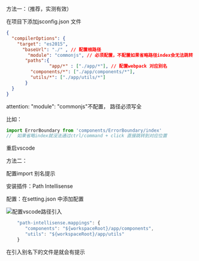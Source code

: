 方法一：（推荐，实测有效）

在项目下添加jsconfig.json 文件

```json
{
  "compilerOptions": {
    "target": "es2015",
      "baseUrl": "./" , // 配置根路径
    	"module": "commonjs", // 必须配置，不配置如果省略路径index会无法跳转
       "paths":{
				"app/*" : ["./app/*"], // 配置webpack 对应别名
         "components/*": ["./app/components/*"],
         "utils/*": ["./app/utils/*"]
       }
  }
}
```

attention:  "module": "commonjs"不配置， 路径必须写全

比如： 

```javascript
import ErrorBoundary from 'components/ErrorBoundary/index' 
//  如果省略index就没法通过ctrl/command + click 直接跳转到对应位置
```

重启vscode



方法二：

配置import 别名提示

安装插件：Path Intellisense

配置：在setting.json 中添加配置

![配置vscode路径引入](/Users/sunshine/Desktop/zm/img/配置vscode路径引入.png)

```javascript
    "path-intellisense.mappings": {
       "components": "${workspaceRoot}/app/components",
       "utils": "${workspaceRoot}/app/utils"
    }
```

在引入别名下的文件是就会有提示